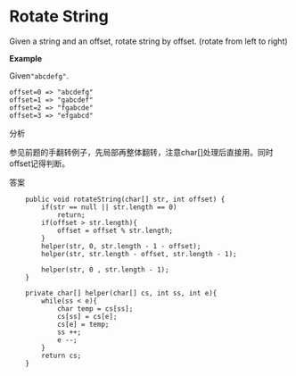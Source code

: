 # Rotate String

Given a string and an offset, rotate string by offset. \(rotate from left to right\)

**Example**

Given`"abcdefg"`.

```text
offset=0 => "abcdefg"
offset=1 => "gabcdef"
offset=2 => "fgabcde"
offset=3 => "efgabcd"
```

分析

参见前题的手翻转例子，先局部再整体翻转，注意char\[\]处理后直接用。同时offset记得判断。

答案

```text
    public void rotateString(char[] str, int offset) {
        if(str == null || str.length == 0)
            return;
        if(offset > str.length){
            offset = offset % str.length;
        }
        helper(str, 0, str.length - 1 - offset);
        helper(str, str.length - offset, str.length - 1);

        helper(str, 0 , str.length - 1);
    }

    private char[] helper(char[] cs, int ss, int e){
        while(ss < e){
            char temp = cs[ss];
            cs[ss] = cs[e];
            cs[e] = temp;
            ss ++;
            e --;
        }
        return cs;
    }
```

